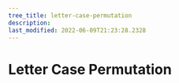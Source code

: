 ```yaml
---
tree_title: letter-case-permutation
description: 
last_modified: 2022-06-09T21:23:28.2328
---
```


# Letter Case Permutation

